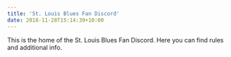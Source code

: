 ```yaml
---
title: 'St. Louis Blues Fan Discord'
date: 2018-11-28T15:14:39+10:00
---
```


This is the home of the St. Louis Blues Fan Discord. Here you can find rules and additional info.
